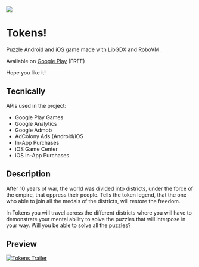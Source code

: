 <IMG src="https://github.com/syagues/tokens/blob/master/readme/chAv1.png"/>

# Tokens!

Puzzle Android and iOS game made with LibGDX and RoboVM.

Available on [Google Play](https://play.google.com/store/apps/details?id=com.forkstone.tokens.android) (FREE)

Hope you like it!

## Tecnically

APIs used in the project:

* Google Play Games
* Google Analytics
* Google Admob
* AdColony Ads (Android/iOS
* In-App Purchases
* iOS Game Center
* iOS In-App Purchases

## Description

After 10 years of war, the world was divided into districts, under the force of the empire, that oppress their people. Tells the token legend, that the one who able to join all the medals of the districts, will restore the freedom.

In Tokens you will travel across the different districts where you will have to demonstrate your mental ability to solve the puzzles that will interpose in your way. Will you be able to solve all the puzzles?

## Preview

[![Tokens Trailer](https://github.com/syagues/tokens/blob/master/readme/ch.gif)](https://www.youtube.com/watch?v=PHI0VuqS970)
